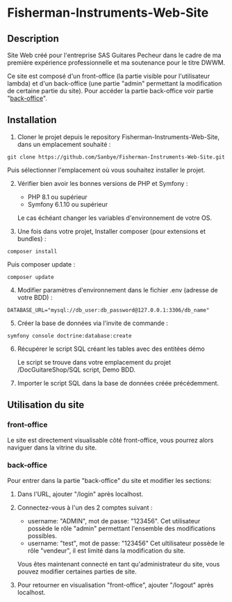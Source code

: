 # Fisherman-Instruments-Web-Site

## Description
Site Web créé pour l'entreprise SAS Guitares Pecheur dans le cadre de ma première expérience professionnelle et ma soutenance pour le titre DWWM.

Ce site est composé d'un front-office (la partie visible pour l'utilisateur lambda) et d'un back-office (une partie "admin" permettant la modification de certaine partie du site). Pour accéder la partie back-office voir partie "[back-office](#back-office)".
## Installation

1. Cloner le projet depuis le repository Fisherman-Instruments-Web-Site, dans un emplacement souhaité :
```
git clone https://github.com/Sanbye/Fisherman-Instruments-Web-Site.git
```
Puis sélectionner l'emplacement où vous souhaitez installer le projet.

2. Vérifier bien avoir les bonnes versions de PHP et Symfony :

    - PHP 8.1 ou supérieur
    - Symfony 6.1.10 ou supérieur 
   
   Le cas échéant changer les variables d'environnement de votre OS.

3. Une fois dans votre projet, Installer composer (pour extensions et bundles) :

```
composer install
```

Puis composer update :

```
composer update
```
4. Modifier paramètres d'environnement dans le fichier .env (adresse de votre BDD) :

```dotenv
DATABASE_URL="mysql://db_user:db_password@127.0.0.1:3306/db_name"
```

5. Créer la base de données via l'invite de commande : 
```
symfony console doctrine:database:create
```

6. Récupérer le script SQL créant les tables avec des entitées démo
   
   Le script se trouve dans votre emplacement du projet /DocGuitareShop/SQL script, Demo BDD.


7. Importer le script SQL dans la base de données créée précédemment. 

## Utilisation du site

### front-office

Le site est directement visualisable côté front-office, vous pourrez alors naviguer dans la vitrine du site.

### back-office

Pour entrer dans la partie "back-office" du site et modifier les sections:

1. Dans l'URL, ajouter "/login" après localhost.


2. Connectez-vous à l'un des 2 comptes suivant :
   - username: "ADMIN", mot de passe: "123456". Cet utilisateur possède le rôle "admin" permettant l'ensemble des modifications possibles.
   - username: "test", mot de passe: "123456" Cet ultilisateur possède le rôle "vendeur", il est limité dans la modification du site.

   Vous êtes maintenant connecté en tant qu'administrateur du site, vous pouvez modifier certaines parties de site.

3. Pour retourner en visualisation "front-office", ajouter "/logout" après localhost.